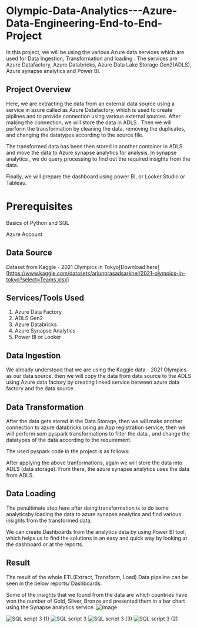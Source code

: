 # Olympic-Data-Analytics---Azure-Data-Engineering-End-to-End-Project
In this project, we will be using the various Azure data services which are used for Data Ingestion, Transformation and loading . The services are Azure Datafactory, Azure Databricks, Azure Data Lake Storage Gen2(ADLS), Azure synapse analytics and Power BI.
## Project Overview
Here, we are extracting the data from an external data source using a service in azure called as Azure Datafactory, which is used to create piplines and to provide connection using various external sources. After making the connection, we will store the data in ADLS . Then we will perform the transformation by cleaning the data, removing the duplicates, and changing the datatypes according to the source file.


The transformed data has been then stored in another container in ADLS and move the data to Azure synapse analytics for analysis. In synapse analytics , we do query processing to find out the required insights from the data.


Finally, we will prepare the dashboard using power BI, or Looker Studio or Tableau. 
# Prerequisites
Basics of Python and SQL

Azure Account

## Data Source
Dataset from Kaggle - 2021 Olympics in Tokyo[Download here][https://www.kaggle.com/datasets/arjunprasadsarkhel/2021-olympics-in-tokyo?select=Teams.xlsx]

## Services/Tools Used
1. Azure Data Factory
2. ADLS Gen2
3. Azure Databricks
4. Azure Synapse Analytics
5. Power BI or Looker
## Data Ingestion
We already understood that we are using the Kaggle data - 2021 Olympics as our data source, then we will copy the data from data source to the ADLS using Azure data factory by creating linked service between azure data factory and the data source.

## Data Transformation
After the data gets stored in the Data Storage, then we will make another connection to azure databricks using an App registration service, then we will perform som pyspark transformations to filter the data , and change the datatypes of the data according to the requirement.

The used pyspark code in the project is as follows:

After applying the above tranformations, again we will store the data into ADLS (data storage). From there, the azure synapse analytics uses the data from ADLS.
## Data Loading
The penultimate step here after doing transformation is to do some analyticsby loading the data to azure synapse analytics and find various insights from the transformed data.

We can create Dashboards from the analytics data by using Power BI tool, which helps us to find the solutions in an easy and quick way by looking at the dashboard or at the reports.

## Result
The result of the whole ETL(Extract, Transform, Load) Data pipeline can be seen in the below reports/ Dashboards.

Some of the insights that we found from the data are which countries have won the number of Gold, Silver, Bronze and presented them in a bar chart using the Synapse analytics service.
![image](https://github.com/prasanth-cloud/Olympic-Data-Analytics---Azure-Data-Engineering-End-to-End-Project/assets/79701423/e61533bb-d91c-4263-9981-90a789a7fb0f)


![SQL script 3 (1)](https://github.com/prasanth-cloud/Olympic-Data-Analytics---Azure-Data-Engineering-End-to-End-Project/assets/79701423/4baff88c-339a-448c-83de-001b10e6629b)
![SQL script 3](https://github.com/prasanth-cloud/Olympic-Data-Analytics---Azure-Data-Engineering-End-to-End-Project/assets/79701423/cb162d06-7085-4bec-bae1-0d5d721137bd)
![SQL script 3 (3)](https://github.com/prasanth-cloud/Olympic-Data-Analytics---Azure-Data-Engineering-End-to-End-Project/assets/79701423/72ca2ea7-27b3-4061-b132-fd8588bc27a1)
![SQL script 3 (2)](https://github.com/prasanth-cloud/Olympic-Data-Analytics---Azure-Data-Engineering-End-to-End-Project/assets/79701423/bd26fb00-c54b-4c72-acc4-bc6023f2ab06)


